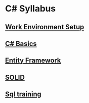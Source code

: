 # C# Syllabus

## [Work Environment Setup](./work-environment-setup)

## [C# Basics](./csharp-basics)

## [Entity Framework](./entity-framework)

## [SOLID](./solid)

## [Sql training](https://github.com/codelex-io/sql-training)